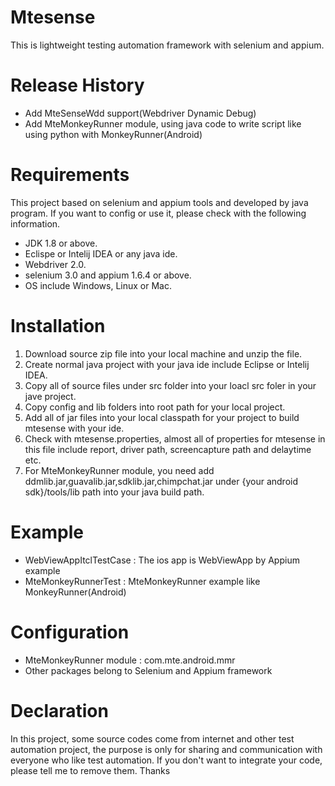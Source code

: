 # Mtesense
This is lightweight testing automation framework with selenium and appium.

# Release History
  - Add MteSenseWdd support(Webdriver Dynamic Debug)
  - Add MteMonkeyRunner module, using java code to write script like using python with MonkeyRunner(Android)

# Requirements
This project based on selenium and appium tools and developed by java program. If you want to config or use it, please check with the following information.

  - JDK 1.8 or above.
  - Eclispe or Intelij IDEA or any java ide.
  - Webdriver 2.0.
  - selenium 3.0 and appium 1.6.4 or above.
  - OS include Windows, Linux or Mac.

# Installation

  1. Download source zip file into your local machine and unzip the file.
  2. Create normal java project with your java ide include Eclipse or Intelij IDEA.
  3. Copy all of source files under src folder into your loacl src foler in your jave project.
  4. Copy config and lib folders into root path for your local project.
  5. Add all of jar files into your local classpath for your project to build mtesense with your ide.
  6. Check with mtesense.properties, almost all of properties for mtesense in this file include report, driver path, screencapture path and delaytime etc.
  7. For MteMonkeyRunner module, you need add ddmlib.jar,guavalib.jar,sdklib.jar,chimpchat.jar under {your android sdk}/tools/lib path into your java build path.

# Example
   - WebViewAppItclTestCase : The ios app is WebViewApp by Appium example
   - MteMonkeyRunnerTest : MteMonkeyRunner example like MonkeyRunner(Android)

# Configuration
   - MteMonkeyRunner module : com.mte.android.mmr
   - Other packages belong to Selenium and Appium framework

# Declaration
In this project, some source codes come from internet and other test automation project, the purpose is only for sharing and communication with everyone who like test automation. If you don't want to integrate your code, please tell me to remove them. Thanks
